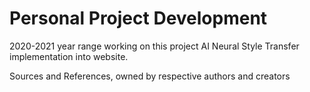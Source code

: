 # Personal Project Development

2020-2021 year range working on this project
AI Neural Style Transfer implementation into website.

Sources and References, owned by respective authors and creators
